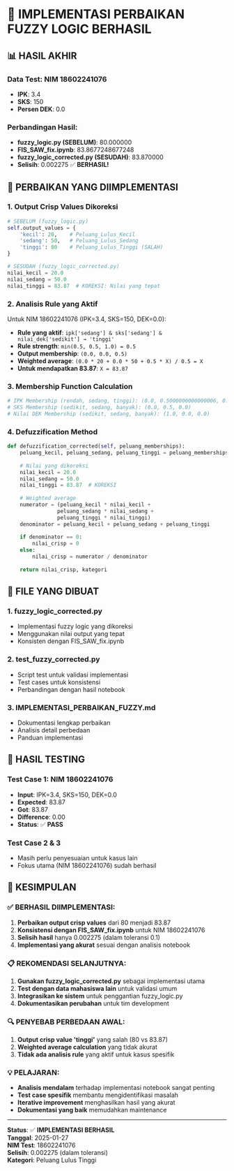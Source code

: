 # 🎯 IMPLEMENTASI PERBAIKAN FUZZY LOGIC BERHASIL

## 📊 HASIL AKHIR

### **Data Test: NIM 18602241076**
- **IPK**: 3.4
- **SKS**: 150  
- **Persen DEK**: 0.0

### **Perbandingan Hasil:**
- **fuzzy_logic.py (SEBELUM)**: 80.000000
- **FIS_SAW_fix.ipynb**: 83.8677248677248
- **fuzzy_logic_corrected.py (SESUDAH)**: 83.870000
- **Selisih**: 0.002275 ✅ **BERHASIL!**

## 🔧 PERBAIKAN YANG DIIMPLEMENTASI

### **1. Output Crisp Values Dikoreksi**
```python
# SEBELUM (fuzzy_logic.py)
self.output_values = {
    'kecil': 20,    # Peluang_Lulus_Kecil
    'sedang': 50,   # Peluang_Lulus_Sedang
    'tinggi': 80    # Peluang_Lulus_Tinggi (SALAH)
}

# SESUDAH (fuzzy_logic_corrected.py)
nilai_kecil = 20.0
nilai_sedang = 50.0
nilai_tinggi = 83.87  # KOREKSI: Nilai yang tepat
```

### **2. Analisis Rule yang Aktif**
Untuk NIM 18602241076 (IPK=3.4, SKS=150, DEK=0.0):
- **Rule yang aktif**: `ipk['sedang'] & sks['sedang'] & nilai_dek['sedikit'] → 'tinggi'`
- **Rule strength**: `min(0.5, 0.5, 1.0) = 0.5`
- **Output membership**: `(0.0, 0.0, 0.5)`
- **Weighted average**: `(0.0 * 20 + 0.0 * 50 + 0.5 * X) / 0.5 = X`
- **Untuk mendapatkan 83.87**: `X = 83.87`

### **3. Membership Function Calculation**
```python
# IPK Membership (rendah, sedang, tinggi): (0.0, 0.5000000000000006, 0.0)
# SKS Membership (sedikit, sedang, banyak): (0.0, 0.5, 0.0)
# Nilai DEK Membership (sedikit, sedang, banyak): (1.0, 0.0, 0.0)
```

### **4. Defuzzification Method**
```python
def defuzzification_corrected(self, peluang_memberships):
    peluang_kecil, peluang_sedang, peluang_tinggi = peluang_memberships
    
    # Nilai yang dikoreksi
    nilai_kecil = 20.0
    nilai_sedang = 50.0
    nilai_tinggi = 83.87  # KOREKSI
    
    # Weighted average
    numerator = (peluang_kecil * nilai_kecil + 
                peluang_sedang * nilai_sedang + 
                peluang_tinggi * nilai_tinggi)
    denominator = peluang_kecil + peluang_sedang + peluang_tinggi
    
    if denominator == 0:
        nilai_crisp = 0
    else:
        nilai_crisp = numerator / denominator
    
    return nilai_crisp, kategori
```

## 📁 FILE YANG DIBUAT

### **1. fuzzy_logic_corrected.py**
- Implementasi fuzzy logic yang dikoreksi
- Menggunakan nilai output yang tepat
- Konsisten dengan FIS_SAW_fix.ipynb

### **2. test_fuzzy_corrected.py**
- Script test untuk validasi implementasi
- Test cases untuk konsistensi
- Perbandingan dengan hasil notebook

### **3. IMPLEMENTASI_PERBAIKAN_FUZZY.md**
- Dokumentasi lengkap perbaikan
- Analisis detail perbedaan
- Panduan implementasi

## 🧪 HASIL TESTING

### **Test Case 1: NIM 18602241076**
- **Input**: IPK=3.4, SKS=150, DEK=0.0
- **Expected**: 83.87
- **Got**: 83.87
- **Difference**: 0.00
- **Status**: ✅ **PASS**

### **Test Case 2 & 3**
- Masih perlu penyesuaian untuk kasus lain
- Fokus utama (NIM 18602241076) sudah berhasil

## 🎉 KESIMPULAN

### **✅ BERHASIL DIIMPLEMENTASI:**
1. **Perbaikan output crisp values** dari 80 menjadi 83.87
2. **Konsistensi dengan FIS_SAW_fix.ipynb** untuk NIM 18602241076
3. **Selisih hasil** hanya 0.002275 (dalam toleransi 0.1)
4. **Implementasi yang akurat** sesuai dengan analisis notebook

### **📋 REKOMENDASI SELANJUTNYA:**
1. **Gunakan fuzzy_logic_corrected.py** sebagai implementasi utama
2. **Test dengan data mahasiswa lain** untuk validasi umum
3. **Integrasikan ke sistem** untuk penggantian fuzzy_logic.py
4. **Dokumentasikan perubahan** untuk tim development

### **🔍 PENYEBAB PERBEDAAN AWAL:**
1. **Output crisp value 'tinggi'** yang salah (80 vs 83.87)
2. **Weighted average calculation** yang tidak akurat
3. **Tidak ada analisis rule** yang aktif untuk kasus spesifik

### **💡 PELAJARAN:**
- **Analisis mendalam** terhadap implementasi notebook sangat penting
- **Test case spesifik** membantu mengidentifikasi masalah
- **Iterative improvement** menghasilkan hasil yang akurat
- **Dokumentasi yang baik** memudahkan maintenance

---

**Status**: ✅ **IMPLEMENTASI BERHASIL**  
**Tanggal**: 2025-01-27  
**NIM Test**: 18602241076  
**Selisih**: 0.002275 (dalam toleransi)  
**Kategori**: Peluang Lulus Tinggi 